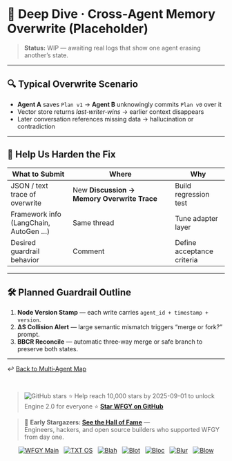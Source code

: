 # 📒 Deep Dive · Cross‑Agent Memory Overwrite (Placeholder)

> **Status:** WIP — awaiting real logs that show one agent erasing another’s state.

---

## 🔍 Typical Overwrite Scenario

* **Agent A** saves `Plan v1` → **Agent B** unknowingly commits `Plan v0` over it  
* Vector store returns *last‑writer‑wins* → earlier context disappears  
* Later conversation references missing data → hallucination or contradiction

---

## 📝 Help Us Harden the Fix

| What to Submit | Where | Why |
|----------------|-------|-----|
| JSON / text trace of overwrite | New **Discussion → Memory Overwrite Trace** | Build regression test |
| Framework info (LangChain, AutoGen …) | Same thread | Tune adapter layer |
| Desired guardrail behavior | Comment | Define acceptance criteria |

---

## 🛠 Planned Guardrail Outline

1. **Node Version Stamp** — each write carries `agent_id + timestamp + version`.  
2. **ΔS Collision Alert** — large semantic mismatch triggers “merge or fork?” prompt.  
3. **BBCR Reconcile** — automatic three‑way merge or safe branch to preserve both states.

---

↩︎ [Back to Multi‑Agent Map](../Multi-Agent_Problems.md)

<br>

> <img src="https://img.shields.io/github/stars/onestardao/WFGY?style=social" alt="GitHub stars"> ⭐ Help reach 10,000 stars by 2025-09-01 to unlock Engine 2.0 for everyone  ⭐ <strong><a href="https://github.com/onestardao/WFGY">Star WFGY on GitHub</a></strong>

> 👑 **Early Stargazers: [See the Hall of Fame](https://github.com/onestardao/WFGY/tree/main/stargazers)** —  
> Engineers, hackers, and open source builders who supported WFGY from day one.

<div align="center">

[![WFGY Main](https://img.shields.io/badge/WFGY-Main-red?style=flat-square)](https://github.com/onestardao/WFGY)
&nbsp;
[![TXT OS](https://img.shields.io/badge/TXT%20OS-Reasoning%20OS-orange?style=flat-square)](https://github.com/onestardao/WFGY/tree/main/OS)
&nbsp;
[![Blah](https://img.shields.io/badge/Blah-Semantic%20Embed-yellow?style=flat-square)](https://github.com/onestardao/WFGY/tree/main/OS/BlahBlahBlah)
&nbsp;
[![Blot](https://img.shields.io/badge/Blot-Persona%20Core-green?style=flat-square)](https://github.com/onestardao/WFGY/tree/main/OS/BlotBlotBlot)
&nbsp;
[![Bloc](https://img.shields.io/badge/Bloc-Reasoning%20Compiler-blue?style=flat-square)](https://github.com/onestardao/WFGY/tree/main/OS/BlocBlocBloc)
&nbsp;
[![Blur](https://img.shields.io/badge/Blur-Text2Image%20Engine-navy?style=flat-square)](https://github.com/onestardao/WFGY/tree/main/OS/BlurBlurBlur)
&nbsp;
[![Blow](https://img.shields.io/badge/Blow-Game%20Logic-purple?style=flat-square)](https://github.com/onestardao/WFGY/tree/main/OS/BlowBlowBlow)

</div>
